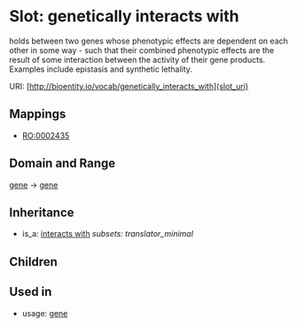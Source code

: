 # Slot: genetically interacts with


holds between two genes whose phenotypic effects are dependent on each other in some way - such that their combined phenotypic effects are the result of some interaction between the activity of their gene products. Examples include epistasis and synthetic lethality.

URI: [http://bioentity.io/vocab/genetically_interacts_with](slot_uri)
## Mappings

 * [RO:0002435](http://purl.obolibrary.org/obo/RO_0002435)
## Domain and Range

[gene](Gene.md) -> [gene](Gene.md)
## Inheritance

 *  is_a: [interacts with](interacts_with.md) *subsets: translator_minimal*
## Children

## Used in

 *  usage: [gene](Gene.md)
